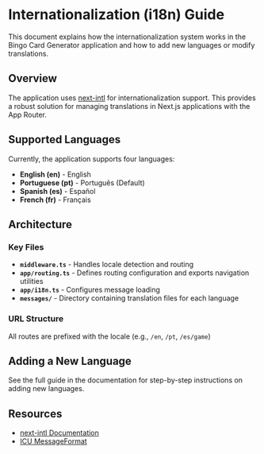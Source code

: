 # Internationalization (i18n) Guide

This document explains how the internationalization system works in the Bingo Card Generator application and how to add
new languages or modify translations.

## Overview

The application uses [next-intl](https://next-intl-docs.vercel.app/) for internationalization support. This provides a
robust solution for managing translations in Next.js applications with the App Router.

## Supported Languages

Currently, the application supports four languages:

- **English (en)** - English
- **Portuguese (pt)** - Português (Default)
- **Spanish (es)** - Español
- **French (fr)** - Français

## Architecture

### Key Files

- **`middleware.ts`** - Handles locale detection and routing
- **`app/routing.ts`** - Defines routing configuration and exports navigation utilities
- **`app/i18n.ts`** - Configures message loading
- **`messages/`** - Directory containing translation files for each language

### URL Structure

All routes are prefixed with the locale (e.g., `/en`, `/pt`, `/es/game`)

## Adding a New Language

See the full guide in the documentation for step-by-step instructions on adding new languages.

## Resources

- [next-intl Documentation](https://next-intl-docs.vercel.app/)
- [ICU MessageFormat](https://unicode-org.github.io/icu/userguide/format_parse/messages/)
